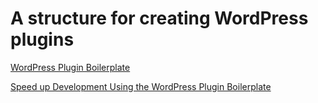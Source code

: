 # A structure for creating WordPress plugins

[WordPress Plugin Boilerplate](https://github.com/DevinVinson/WordPress-Plugin-Boilerplate)

[Speed up Development Using the WordPress Plugin Boilerplate](https://www.sitepoint.com/wordpress-plugin-boilerplate/)
